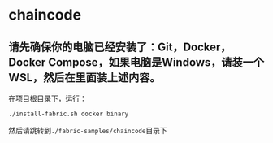 # chaincode

## 请先确保你的电脑已经安装了：Git，Docker，Docker Compose，如果电脑是Windows，请装一个WSL，然后在里面装上述内容。

在项目根目录下，运行：

```bash
./install-fabric.sh docker binary
```

然后请跳转到`./fabric-samples/chaincode`目录下

